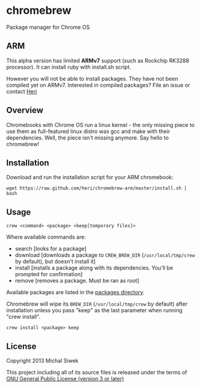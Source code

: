 chromebrew
==========

Package manager for Chrome OS

ARM
---

This alpha version has limited **ARMv7** support (such as Rockchip RK3288 processor). It can install ruby with install.sh script.

However you will not be able to install packages. They have not been compiled yet on ARMv7. Interested in compiled packages? File an issue or contact [Heri](http://github.com/heri)

Overview
--------

Chromebooks with Chrome OS run a linux kernel - the only missing piece to use them as full-featured linux distro was gcc and make with their dependencies. Well, the piece isn't missing anymore. Say hello to chromebrew!

Installation
------------

Download and run the installation script for your ARM chromebook:

    wget https://raw.github.com/heri/chromebrew-arm/master/install.sh | bash

Usage
-----

    crew <command> <package> <keep[temporary files]>

Where available commands are:

  * search [looks for a package]
  * download [downloads a package to `CREW_BREW_DIR` (`/usr/local/tmp/crew` by default), but doesn't install it]
  * install [installs a package along with its dependencies. You'll be prompted for confirmation]
  * remove [removes a package. Must be ran as root]

Available packages are listed in the [packages directory](https://github.com/heri/chromebrew-arm/tree/master/packages).

Chromebrew will wipe its `BREW_DIR` (`/usr/local/tmp/crew` by default) after installation unless you pass "keep" as the last parameter when running "crew install".

    crew install <package> keep

License
-------

Copyright 2013 Michal Siwek


This project including all of its source files is released under the terms of [GNU General Public License (version 3 or later)](http://www.gnu.org/licenses/gpl.txt)
